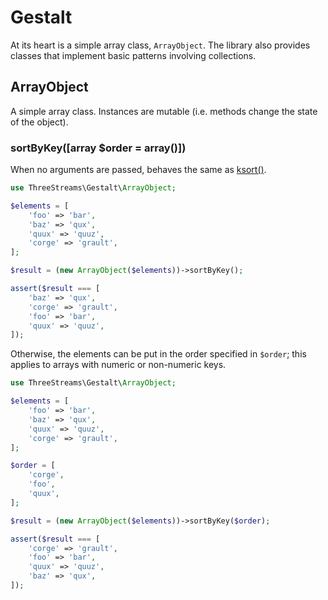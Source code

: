 # Gestalt

At its heart is a simple array class, `ArrayObject`.  The library also provides classes that implement basic patterns involving collections.

## ArrayObject

A simple array class.  Instances are mutable (i.e. methods change the state of the object).

### sortByKey([array $order = array()])

When no arguments are passed, behaves the same as [ksort()](https://www.php.net/manual/en/function.ksort.php).

```php
use ThreeStreams\Gestalt\ArrayObject;

$elements = [
    'foo' => 'bar',
    'baz' => 'qux',
    'quux' => 'quuz',
    'corge' => 'grault',
];

$result = (new ArrayObject($elements))->sortByKey();

assert($result === [
    'baz' => 'qux',
    'corge' => 'grault',
    'foo' => 'bar',
    'quux' => 'quuz',
]);
```

Otherwise, the elements can be put in the order specified in `$order`; this applies to arrays with numeric or non-numeric keys.

```php
use ThreeStreams\Gestalt\ArrayObject;

$elements = [
    'foo' => 'bar',
    'baz' => 'qux',
    'quux' => 'quuz',
    'corge' => 'grault',
];

$order = [
    'corge',
    'foo',
    'quux',
];

$result = (new ArrayObject($elements))->sortByKey($order);

assert($result === [
    'corge' => 'grault',
    'foo' => 'bar',
    'quux' => 'quuz',
    'baz' => 'qux',
]);
```
